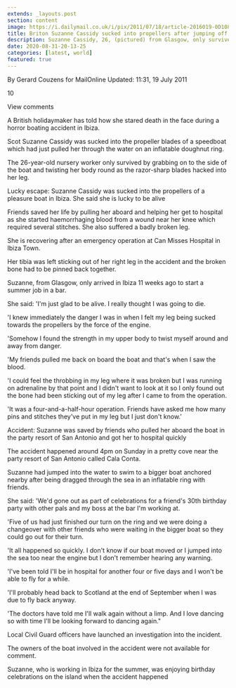 ```yaml
---
extends: _layouts.post
section: content
image: https://i.dailymail.co.uk/i/pix/2011/07/18/article-2016019-0D108D0900000578-333_1024x615_large.jpg 
title: Briton Suzanne Cassidy sucked into propellers after jumping off boat in Ibiza 
description: Suzanne Cassidy, 26, (pictured) from Glasgow, only survived by grabbing the side of the boat as the razor-sharp blades hacked into her leg. 
date: 2020-08-31-20-13-25 
categories: [latest, world] 
featured: true 
--- 
```

By Gerard Couzens for MailOnline   Updated:  11:31, 19 July 2011   

 

 10

View  comments



A British holidaymaker has told how she stared death in the face during a horror boating accident in Ibiza.

Scot Suzanne Cassidy was sucked into the propeller blades of a speedboat which had just pulled her through the water on an inflatable doughnut ring.

The 26-year-old nursery worker only survived by grabbing on to the side of the boat and twisting her body round as the razor-sharp blades hacked into her leg.

Lucky escape: Suzanne Cassidy was sucked into the propellers of a pleasure boat in Ibiza. She said she is lucky to be alive

Friends saved her life by pulling her aboard and helping her get to hospital as she started haemorrhaging blood from a wound near her knee which required several stitches. She also suffered a badly broken leg.

She is recovering after an emergency operation at Can Misses Hospital in Ibiza Town.

Her tibia was left sticking out of her right leg in the accident and the broken bone had to be pinned back together.

Suzanne, from Glasgow, only arrived in Ibiza 11 weeks ago to start a summer job in a bar. 

She said: 'I'm just glad to be alive. I really thought I was going to die.

'I knew immediately the danger I was in when I felt my leg being sucked towards the propellers by the force of the engine.

'Somehow I found the strength in my upper body to twist myself around and away from danger.

'My friends pulled me back on board the boat and that's when I saw the blood.

'I could feel the throbbing in my leg where it was broken but I was running on adrenaline by that point and I didn't want to look at it so I only found out the bone had been sticking out of my leg after I came to from the operation.

'It was a four-and-a-half-hour operation. Friends have asked me how many pins and stitches they've put in my leg but I just don't know.'

  

Accident: Suzanne was saved by friends who pulled her aboard the boat in the party resort of San Antonio and got her to hospital quickly

The accident happened around 4pm on Sunday in a pretty cove near the party resort of San Antonio called Cala Conta.

Suzanne had jumped into the water to swim to a bigger boat anchored nearby after being dragged through the sea in an inflatable ring with friends.

She said: 'We'd gone out as part of celebrations for a friend's 30th birthday party with other pals and my boss at the bar I'm working at.

'Five of us had just finished our turn on the ring and we were doing a changeover with other friends who were waiting in the bigger boat so they could go out for their turn.

'It all happened so quickly. I don't know if our boat moved or I jumped into the sea too near the engine but I don't remember hearing any warning.

'I've been told I'll be in hospital for another four or five days and I won't be able to fly for a while.

'I'll probably head back to Scotland at the end of September when I was due to fly back anyway.

'The doctors have told me I'll walk again without a limp. And I love dancing so with time I'll be looking forward to dancing again."

Local Civil Guard officers have launched an investigation into the incident.

The owners of the boat involved in the accident were not available for comment.

  

Suzanne, who is working in Ibiza for the summer, was enjoying birthday celebrations on the island when the accident happened

